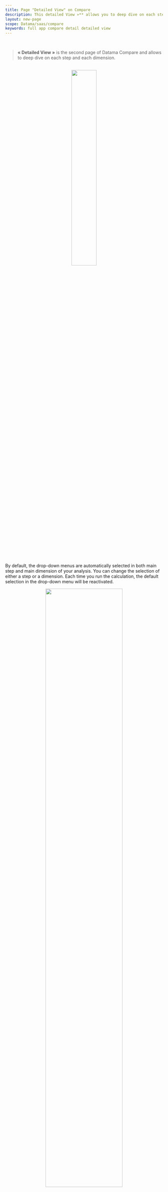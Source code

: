 ```yaml
---
title: Page "Detailed View" on Compare
description: This detailed View »** allows you to deep dive on each step and each dimension.
layout: new-page
scope: Datama/saas/compare
keywords: full app compare detail detailed view
---
```


<br>

> **« Detailed View »** is the second page of Datama Compare and allows to deep dive on each step and each dimension.

<br>


<center> <img style="width:40%;" src="{{site.url}}/{{site.baseurl}}/core_app/new/compare/interface/images/moves_tab.png"></center>

<!-- ![detailed_view]({{site.url}}/{{site.baseurl}}/core_app/new/compare/interface/images/moves.jpg) -->

By default, the drop-down menus are automatically selected in both main step and main dimension of your analysis. You can change the selection of either a step or a dimension. Each time you run the calculation, the default selection in the drop-down menu will be reactivated.


<center> <img style="width:70%;" src="{{site.url}}/{{site.baseurl}}/core_app/new/compare/interface/images/carret_moves.png"></center>

<br>

The selection is dynamic: selection made on the « Detailed view – filter » will affect the waterfall above and vice & versa.

3 different tabs are available for this « detailed view ».

<br>

# 1. Moves

In the Detailed View the graph **« Moves »** represents a key element. It allows you to deep dive in all and every dimension and elements of your dimension and understand Mix effect and Performance effect with arrows.

<center> <img style="width:80%;" src="{{site.url}}/{{site.baseurl}}/core_app/new/compare/interface/images/compare_moves.jpg"></center>
<!-- ![moves]({{site.url}}/{{site.baseurl}}/core_app/new/compare/interface/images/compare_moves.jpg ) -->

This graph shows the performance effect and the mix effect within a single serie of arrows (or vectors). The start of the arrow represents the Start point (eg. "Last Month") of your analysis and the end of the arrow represents the End point (eg. "This Month") of the analysis. An arrow is either an evolution of the performance effect and the mix effect from Start point to End point.

<br>

## 1.1 How to understand this graph?

<br>

Read more [details]({{site.url}}/{{site.baseurl}}/core_app/compare/model/dimensions) on Mix & Performance Effects.

<br>

<center> <img style="width:80%;" src="{{site.url}}/{{site.baseurl}}/core_app/new/compare/interface/images/compare_movesExplanation.png"></center>

<!-- ![moves2]({{site.url}}/{{site.baseurl}}/core_app/new/compare/interface/images/compare_movesExplanation.png) -->

**Abscissa** of this graph is the Denominator of the Step, what we call the mix effect. It represents the evolution of the breakdown in input and in output (e.g. in the picture above, the abcissa is the % of Session by type of Medium. The orange arrow « Referral » goes from 37% of the Session in input to 31% at the End. This will have a mix effect. There is a decreased in % of this type of traffic).

**Ordinate** of the graph shows the ratio of this step Numerator / Denominator (e.g. in that case: Checkout/ Sessions). This is the performance effect of your analysis. (e.g. in the picture above, the ordinate is the performance of the Checkout/ Session as if the Session was equal betwen Start and End. The orange arrow « Referral » goes from 0.0743 Checkout per Session in Start to 0.0678 at the End. This have a negative performance effect).

<br>

## 1.2 Help on the read of this graph

To have keys to read this graph, you should know few tips:

* **The higher the arrow the higher the performance.** In our example, the orange arrow is higher than the others, which tell us that the Checkout/ Session of the referral traffic is the best among all the type of medium. If the volume of referral traffic decrease, there will be a direct negative mix impact on your activities, you will have more traffic coming from type of medium with a lower conversion rate than the referral traffic.
* **Others (<2%) grouped:** Datama aggregates within a dimension, elements that represent less than 2% of the total. This will appear as a row in the graph, but you can change the aggregation level from 2% to 0% or whatever you want, depending on the details you want to display.
* **Show average ratio:** This allows to show the weighted average of all segments on horizontal lines, for both start and end. It helps you understand which segments are above or below the total average.


<br>


# 2. Bridge

For the selected step and dimension the <i>Bridge</i> shows the Mix effect and the performance effect via a Waterfall.

The bridge focuses on one KPI at a time. It shows the impact that each dimension has on the value of the KPI (whilst on the main waterfall the impact is on the overall KPI).

<br>

<center> <img style="width:80%;" src="{{site.url}}/{{site.baseurl}}/core_app/new/compare/interface/images/compare_bridge.jpg"></center>
<!-- ![bridge]({{site.url}}/{{site.baseurl}}/core_app/new/compare/interface/images/compare_bridge.jpg ) -->



<br>

For the selected step and dimension (you can change what's selected in the slide title) this bridge shows the impact of each segment variation on the step's global variation.  Changes are grouped in Mix effect and Performance effect, or Negative and Positive moves.

Some key elements:

* **The percentage** is the evolution of the Mix and the Performance effect between Start and End dimension. (e.g.: evolution between last month and current month)
* **The unit** used for this graph is real unit of the step (e.g. in the picture above, we selected the Checkout/ Sessions step which is our unit for this graph. The performance effect of Organic has a negative impact of -0.00517 on Checkout/ Sessions)
* **The Coefficient** (e.g. "organic (x2.43)") The figure in parenthesis explains the acceleration this element has compare to the other element in the dimension. « The fall of the referral traffic goes 2.43 times faster than the other type of medium traffic ». If this figure is close to 1, this will say that the element you’re looking has the same rise or fall than the other element in the dimension. This will tell you that everything is rising or falling at this step and nothing in your dataset explain why this step is positive or negative. You should add some more dimension to explain this variation (weather, holidays, day-off, bank holidays, strike, price versus competition, …)


<br>


# 3. Table

Table is gathering all the figures that helps to understand step variation and dimensions impact.

The table allows to access a detail view of the data with the ability to refine what you want to display. 

<br>

<center> <img style="width:80%;" src="{{site.url}}/{{site.baseurl}}/core_app/new/compare/interface/images/compare_table.jpg"></center>
<!-- ![table]({{site.url}}/{{site.baseurl}}/core_app/new/compare/interface/images/compare_table.jpg) -->

<br>

## 3.1 What's available on the table?

By changing the settings of the table you can choose to display 5 types of information: 
- **Value**: new value of the ratio. (e.g: 2633 Users in referral for "this year")
- **Impact**: the impact of the change between <i>Start</i> and <i>End</i> on the considered KPI 
- **Main KPI Impact**: the impact of the change between <i>Start</i> and <i>End</i> on the total KPI in your market equation
- **%ch**: evolution in percentage between <i>Start</i> and <i>End</i>
- **Ranking**: Ranking of each element of the dimension by size at the <i>End</i>
- **Ranking change**: evolution of the Ranking between <i>Start</i> and <i>End</i>

Note that when activating a "Secondary Comparison", the secondary comparison values are displayed in the table in a subline in italic under "2nd comparison"

<br>

## 3.2 How could it look like?

Change Formatting of the table by clicking on the Settings icon:

<center> <img style="width:40%;" src="{{site.url}}/{{site.baseurl}}/core_app/new/compare/interface/images/compare_editTableSettings.jpg"></center>
<!-- <img src="{{site.url}}/{{site.baseurl}}/core_app/new/compare/interface/images/compare_editTableSettings.jpg"> -->

<br>

The display is adaptable according to your needs.

<br>
<center> <img style="width:70%;" src="{{site.url}}/{{site.baseurl}}/core_app/new/compare/interface/images/compare_tableConditionalFormatting.jpg"></center>

<!-- <img src="{{site.url}}/{{site.baseurl}}/core_app/new/compare/interface/images/compare_tableConditionalFormatting.jpg" style="width:70%"> -->

- **Arrow**: Displays an arrow that goes up or down depending on the positive or negative variation 
- **Bars**: Displays a bars filled according to the impact on the total variation of this step
- **Colors**: Figures are colored according to the positive or negative variation
- **Pin**: Displays the figures even if the Step is closed. By default only "%ch" is pinned.

 

<br>
